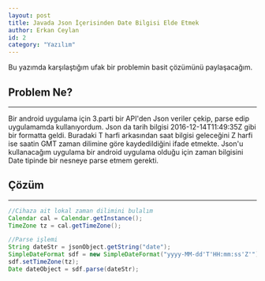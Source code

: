 ```yaml
---
layout: post
title: Javada Json İçerisinden Date Bilgisi Elde Etmek
author: Erkan Ceylan
id: 2
category: "Yazılım"
---
```


Bu yazımda karşılaştığım ufak bir problemin basit çözümünü paylaşacağım.

## Problem Ne?
-----
Bir android uygulama için 3.parti bir API'den Json veriler çekip, parse edip uygulamamda kullanıyordum. Json da tarih bilgisi 2016-12-14T11:49:35Z
gibi bir formatta geldi. Buradaki T harfi arkasından saat bilgisi geleceğini Z harfi ise saatin GMT zaman dilimine göre kaydedildiğini ifade etmekte.
Json'u kullanacağım uygulama bir android uygulama olduğu için zaman bilgisini Date tipinde bir nesneye parse etmem gerekti.

## Çözüm
-----

```java
//Cihaza ait lokal zaman dilimini bulalım
Calendar cal = Calendar.getInstance();
TimeZone tz = cal.getTimeZone();

//Parse işlemi
String dateStr = jsonObject.getString("date");
SimpleDateFormat sdf = new SimpleDateFormat("yyyy-MM-dd'T'HH:mm:ss'Z'");
sdf.setTimeZone(tz);
Date dateObject = sdf.parse(dateStr);
```
